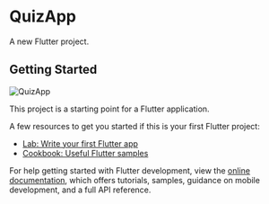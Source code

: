 # QuizApp

A new Flutter project.

## Getting Started
![QuizApp](https://user-images.githubusercontent.com/126156209/230619127-9b23dc04-3ce8-43cb-8431-37ffbf934f35.png)


This project is a starting point for a Flutter application.

A few resources to get you started if this is your first Flutter project:

- [Lab: Write your first Flutter app](https://docs.flutter.dev/get-started/codelab)
- [Cookbook: Useful Flutter samples](https://docs.flutter.dev/cookbook)

For help getting started with Flutter development, view the
[online documentation](https://docs.flutter.dev/), which offers tutorials,
samples, guidance on mobile development, and a full API reference.
